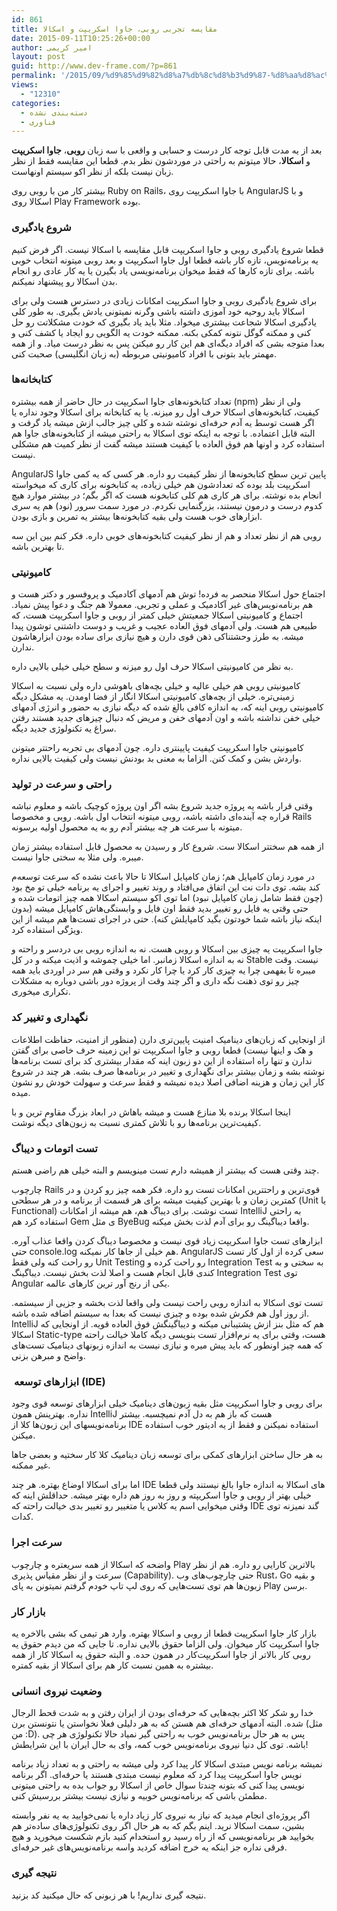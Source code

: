 ```yaml
---
id: 861
title: مقایسه تجربی روبی، جاوا اسکریپت و اسکالا
date: 2015-09-11T10:25:26+00:00
author: امیر کریمی
layout: post
guid: http://www.dev-frame.com/?p=861
permalink: '/2015/09/%d9%85%d9%82%d8%a7%db%8c%d8%b3%d9%87-%d8%aa%d8%ac%d8%b1%d8%a8%db%8c-%d8%b1%d9%88%d8%a8%db%8c%d8%8c-%d8%ac%d8%a7%d9%88%d8%a7-%d8%a7%d8%b3%da%a9%d8%b1%db%8c%d9%be%d8%aa-%d9%88-%d8%a7%d8%b3%da%a9%d8%a7/'
views:
  - "12310"
categories:
  - دسته‌بندی نشده
  - فناوری
---
```

بعد از یه مدت قابل توجه کار درست و حسابی و واقعی با سه زبان **روبی**، **جاوا اسکریپت** و **اسکالا**، حالا میتونم به راحتی در موردشون نظر بدم. قطعا این مقایسه فقط از نظر زبان نیست بلکه از نظر اکو سیستم اونهاست.

بیشتر کار من با روبی روی Ruby on Rails، با جاوا اسکریپت روی AngularJS و با اسکالا روی Play Framework بوده.

### شروع یادگیری

قطعا شروع یادگیری روبی و جاوا اسکریپت قابل مقایسه با اسکالا نیست. اگر فرض کنیم یه برنامه‌نویس، تازه کار باشه قطعا اول جاوا اسکریپت و بعد روبی میتونه انتخاب خوبی باشه. برای تازه کارها که فقط میخوان برنامه‌نویسی یاد بگیرن یا یه کار عادی رو انجام بدن اسکالا رو پیشنهاد نمیکنم.

برای شروع یادگیری روبی و جاوا اسکریپت امکانات زیادی در دسترس هست ولی برای اسکالا باید روحیه خود آموزی داشته باشی وگرنه نمیتونی یادش بگیری. به طور کلی یادگیری اسکالا شجاعت بیشتری میخواد. مثلا باید یاد بگیری که خودت مشکلاتت رو حل کنی و ممکنه گوگل نتونه کمکی بکنه. ممکنه خودت یه الگویی رو ایجاد یا کشف کنی و بعدا متوجه بشی که افراد دیگه‌ای هم این کار رو میکنن پس به نظر درست میاد. و از همه مهمتر باید بتونی با افراد کامیونیتی مربوطه (به زبان انگلیسی) صحبت کنی.

### کتابخانه‌ها

تعداد کتابخونه‌های جاوا اسکریپت در حال حاضر از همه بیشتره (npm) ولی از نظر کیفیت، کتابخونه‌های اسکالا حرف اول رو میزنه. یا یه کتابخانه برای اسکالا وجود نداره یا اگر هست توسط یه آدم حرفه‌ای نوشته شده و کلی چیز جالب ازش میشه یاد گرفت و البته قابل اعتماده. با توجه به اینکه توی اسکالا به راحتی میشه از کتابخونه‌های جاوا هم استفاده کرد و اونها هم فوق العاده با کیفیت هستند میشه گفت از نظر کمیت هم مشکلی نیست.

AngularJS پایین ترین سطح کتابخونه‌ها از نظر کیفیت رو داره. هر کسی که یه کمی جاوا اسکریپت بلد بوده که تعدادشون هم خیلی زیاده، یه کتابخونه برای کاری که میخواسته انجام بده نوشته. برای هر کاری هم کلی کتابخونه هست که اگر بگم؛ در بیشتر موارد هیچ کدوم درست و درمون نیستند، بزرگنمایی نکردم. در مورد سمت سرور (نود) هم یه سری ابزارهای خوب هست ولی بقیه کتابخونه‌ها بیشتر یه تمرین و بازی بودن.

روبی هم از نظر تعداد و هم از نظر کیفیت کتابخونه‌های خوبی داره. فکر کنم بین این سه تا بهترین باشه.

### کامیونیتی

اجتماع حول اسکالا منحصر به فرده! توش هم آدمهای آکادمیک و پروفسور و دکتر هست و هم برنامه‌نویس‌های غیر آکادمیک و عملی و تجربی. معمولا هم جنگ و دعوا پیش نمیاد. اجتماع و کامیونیتی اسکالا جمعیتش خیلی کمتر از روبی و جاوا اسکریپت هست، که طبیعی هم هست. ولی آدمهای فوق العاده عجیب و غریب و دوست داشتنی توشون پیدا میشه. به طرز وحشتناکی ذهن قوی دارن و هیچ نیازی برای ساده بودن ابزارهاشون ندارن.

به نظر من کامیونیتی اسکالا حرف اول رو میزنه و سطح خیلی خیلی بالایی داره.

کامیونیتی روبی هم خیلی عالیه و خیلی بچه‌های باهوشی داره ولی نسبت به اسکالا زمینی‌تره. خیلی از بچه‌های کامیونیتی اسکالا انگار از فضا اومدن. یه مشکل دیگه کامیونیتی روبی اینه که، به اندازه کافی بالغ شده که دیگه نیازی به حضور و انرژی آدمهای خیلی خفن نداشته باشه و اون آدمهای خفن و مریض که دنبال چیزهای جدید هستند رفتن سراغ یه تکنولوژی جدید دیگه.

کامیونیتی جاوا اسکریپت کیفیت پایینتری داره. چون آدمهای بی تجربه راحتتر میتونن واردش بشن و کمک کنن. الزاما به معنی بد بودنش نیست ولی کیفیت بالایی نداره.

### راحتی و سرعت در تولید

وقتی قرار باشه یه پروژه جدید شروع بشه اگر اون پروژه کوچیک باشه و معلوم نباشه قراره چه آینده‌ای داشته باشه، روبی میتونه انتخاب اول باشه. روبی و مخصوصا Rails میتونه با سرعت هر چه بیشتر آدم رو به یه محصول اولیه برسونه.

از همه هم سختتر اسکالا ست. شروع کار و رسیدن به محصول قابل استفاده بیشتر زمان میبره. ولی مثلا به سختی جاوا نیست.

در مورد زمان کامپایل هم؛ زمان کامپایل اسکالا تا حالا باعث نشده که سرعت توسعه‌م کند بشه. توی دات نت این اتفاق می‌افتاد و روند تغییر و اجرای یه برنامه خیلی تو مخ بود (چون فقط شامل زمان کامپایل نبود) اما توی اکو سیستم اسکالا همه چیز اتومات شده و حتی وقتی یه فایل رو تغییر بدید فقط اون فایل و وابستگی‌هاش کامپایل میشه (بدون اینکه نیاز باشه شما خودتون بگید کامپایلش کنه). حتی در اجرای تست‌ها هم میشه از این ویژگی استفاده کرد.

جاوا اسکریپت یه چیزی بین اسکالا و روبی هست. نه به اندازه روبی بی دردسر و راحته و نه به اندازه اسکالا زمانبر. اما خیلی چموشه و اذیت میکنه و در کل Stable نیست. وقت میبره تا بفهمی چرا یه چیزی کار کرد یا چرا کار نکرد و وقتی هم سر در اوردی باید همه چیز رو توی ذهنت نگه داری و اگر چند وقت از پروژه دور باشی دوباره به مشکلات تکراری میخوری.

### نگهداری و تغییر کد

از اونجایی که زبان‌های دینامیک امنیت پایین‌تری دارن (منظور از امنیت، حفاظت اطلاعات و هک و اینها نیست) قطعا روبی و جاوا اسکریپت تو این زمینه حرف خاصی برای گفتن ندارن و تنها راه استفاده از این دو زبون اینه که مقدار بیشتری کد برای تست برنامه‌ها نوشته بشه و زمان بیشتر برای نگهداری و تغییر در برنامه‌ها صرف بشه. هر چند در شروع کار این زمان‌ و هزینه اضافی اصلا دیده نمیشه و فقط سرعت و سهولت خودش رو نشون میده.

اینجا اسکالا برنده بلا منازع هست و میشه باهاش در ابعاد بزرگ مقاوم ترین و با کیفیت‌ترین برنامه‌ها رو با تلاش کمتری نسبت به زبون‌های دیگه نوشت.

### تست اتومات و دیباگ

چند وقتی هست که بیشتر از همیشه دارم تست مینویسم و البته خیلی هم راضی هستم.

چارچوب Rails قوی‌ترین و راحتترین امکانات تست رو داره. فکر همه چیز رو کردن و در کمترین زمان و با بهترین کیفیت میشه برای هر قسمت از برنامه و در هر سطحی (Unit یا Functional) تست نوشت. برای دیباگ هم، هم میشه از امکانات IntelliJ به راحتی استفاده کرد هم Gem ی مثل ByeBug واقعا دیباگینگ رو برای آدم لذت بخش میکنه.

ابزارهای تست جاوا اسکریپت زیاد قوی نیست و مخصوصا دیباگ کردن واقعا عذاب آوره. حتی console.log هم خیلی از جاها کار نمیکنه. AngularJS سعی کرده از اول کار تست رو راحت کنه ولی فقط Unit Testing رو راحت کرده و Integration Test به سختی و به کندی قابل انجام هست و اصلا لذت بخش نیست. دیباگینگ Integration Test توی Angular یکی از رنج آور ترین کارهای عالمه.

تست توی اسکالا به اندازه روبی راحت نیست ولی واقعا لذت بخشه و جزیی از سیستمه. از روز اول هم فکرش شده بوده و چیزی نیست که بعدا به سیستم اضافه شده باشه. IntelliJ هم که مثل بنز ازش پشتیبانی میکنه و دیباگینگش فوق العاده قویه. از اونجایی که اسکالا Static-type هست، وقتی برای یه نرم‌افزار تست بنویسی دیگه کاملا خیالت راحته که همه چیز اونطور که باید پیش میره و نیازی نیست به اندازه زبونهای دینامیک تست‌های واضح و مبرهن بزنی.

###  ابزارهای توسعه (IDE)

برای روبی و جاوا اسکریپت مثل بقیه زبون‌های دینامیک خیلی ابزارهای توسعه قوی وجود نداره. بهترینش همون IntelliJ هست که باز هم به دل آدم نمیچسبه. بیشتر برنامه‌نویسهای این زبون‌ها کلا از IDE استفاده نمیکنن و فقط از یه ادیتور خوب استفاده میکنن.

به هر حال ساختن ابزارهای کمکی برای توسعه زبان دینامیک کلا کار سختیه و بعضی جاها غیر ممکنه.

اما برای اسکالا اوضاع بهتره. هر چند IDE های اسکالا به اندازه جاوا بالغ نیستند ولی قطعا خیلی بهتر از روبی و جاوا اسکریپته و روز به روز هم داره بهتر میشه. حداقلش اینه که وقتی میخوایی اسم یه کلاس یا متغییر رو تغییر بدی خیالت راحته که IDE گند نمیزنه توی کدات.

### سرعت اجرا

واضحه که اسکالا از همه سریعتره و چارچوب Play بالاترین کارایی رو داره. هم از نظر سرعت و از نظر مقیاس پذیری (Capability). حتی چارچوب‌های وب Rust، Go و بقیه زبون‌ها هم توی تست‌هایی که روی لپ تاپ خودم گرفتم نمیتونن به پای Play برسن.

### بازار کار

بازار کار جاوا اسکرپیت قطعا از روبی و اسکالا بهتره. وارد هر تیمی که بشی بالاخره یه جاوا اسکریپت کار میخوان. ولی الزاما حقوق بالایی نداره. تا جایی که من دیدم حقوق یه روبی کار بالاتر از جاوا اسکریپت‌کار در همون حده. و البته حقوق یه اسکالا کار از همه بیشتره به همین نسبت کار هم برای اسکالا از بقیه کمتره.

### وضعیت نیروی انسانی

خدا رو شکر کلا اکثر بچه‌هایی که حرفه‌ای بودن از ایران رفتن و به شدت قحط الرجال شده. البته آدمهای حرفه‌ای هم هستن که به هر دلیلی فعلا نخواستن یا نتونستن برن (مثل من :D). پس به هر حال برنامه‌نویس خوب به راحتی گیر نمیاد حالا تکنولوژی هر چی باشه. توی کل دنیا نیروی برنامه‌نویس خوب کمه، وای به حال ایران با این شرایطش!

نمیشه برنامه نویس مبتدی اسکالا کار پیدا کرد ولی میشه به راحتی و به تعداد زیاد برنامه نویس جاوا اسکریپت پیدا کرد که معلوم نیست مبتدی هستند یا حرفه‌ای. اگر برنامه نویسی پیدا کنی که بتونه چندتا سوال خاص از اسکالا رو جواب بده به راحتی میتونی مطمئن باشی که برنامه‌نویس خوبیه و نیازی نیست بیشتر بررسیش کنی.

اگر پروژه‌ای انجام میدید که نیاز به نیروی کار زیاد داره یا نمی‌خوایید به یه نفر وابسته بشین، سمت اسکالا نرید. اینم بگم که به هر حال اگر روی تکنولوژی‌های ساده‌تر هم بخوایید هر برنامه‌نویسی که از راه رسید رو استخدام کنید بازم شکست میخورید و هیچ فرقی نداره جز اینکه یه خرج اضافه کردید واسه برنامه‌نویس‌های غیر حرفه‌ای.

### نتیجه گیری

نتیجه گیری نداریم! با هر زبونی که حال میکنید کد بزنید.